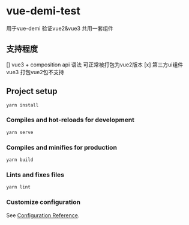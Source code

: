 # vue-demi-test
用于vue-demi 验证vue2&vue3 共用一套组件

## 支持程度
[]  vue3 + composition api 语法 可正常被打包为vue2版本 
[x] 第三方ui组件vue3 打包vue2包不支持


## Project setup
```
yarn install
```

### Compiles and hot-reloads for development
```
yarn serve
```

### Compiles and minifies for production
```
yarn build
```

### Lints and fixes files
```
yarn lint
```

### Customize configuration
See [Configuration Reference](https://cli.vuejs.org/config/).
